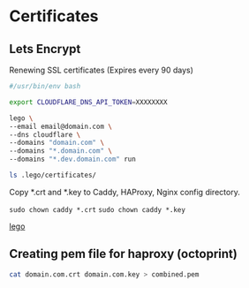 # Certificates

## Lets Encrypt

Renewing SSL certificates (Expires every 90 days)

```bash
#/usr/bin/env bash

export CLOUDFLARE_DNS_API_TOKEN=XXXXXXXX

lego \ 
--email email@domain.com \ 
--dns cloudflare \ 
--domains "domain.com" \ 
--domains "*.domain.com" \ 
--domains "*.dev.domain.com" run

ls .lego/certificates/
```

Copy *.crt and *.key to Caddy, HAProxy, Nginx config directory.

`sudo chown caddy *.crt`
`sudo chown caddy *.key`

[lego](https://go-acme.github.io/lego/)

## Creating pem file for haproxy (octoprint)

```bash
cat domain.com.crt domain.com.key > combined.pem
```
